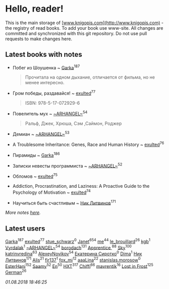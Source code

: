# Hello, reader!
This is the main storage of [www.knigopis.com](http://www.knigopis.com) - the registry of read books.
To add your book use www-site. All changes are committed and synchronized with this git repository.
Do not use pull requests to make changes here.


## Latest books with notes
* Побег из Шоушенка ~ [Garka](users/115/115753719718250012620-google)<sup>187</sup>
    > Прочитала на одном дыхание, отличается от фильма, но не менее интересно.

* Гром победы, раздавайся! ~ [exulted](users/100/100599204551896265722-google)<sup>77</sup>
    > ISBN: 978-5-17-072929-6

* Повелитель мух ~ [~ARHANGEL~](users/642/64251996-vkontakte)<sup>54</sup>
    > Ральф, Джек, Хрюша, Сэм ,Саймон, Роджер

* Демиан ~ [~ARHANGEL~](users/642/64251996-vkontakte)<sup>53</sup>

* A Troublesome Inheritance: Genes, Race and Human History ~ [exulted](users/100/100599204551896265722-google)<sup>76</sup>

* Пирамиды ~ [Garka](users/115/115753719718250012620-google)<sup>186</sup>

* Записки невесты программиста ~ [~ARHANGEL~](users/642/64251996-vkontakte)<sup>52</sup>

* Обломов ~ [exulted](users/100/100599204551896265722-google)<sup>75</sup>

* Addiction, Procrastination, and Laziness: A Proactive Guide to the Psychology of Motivation ~ [exulted](users/100/100599204551896265722-google)<sup>74</sup>

* Научиться быть счастливым ~ [Ник Литвинов](users/241/241974816-vkontakte)<sup>171</sup>


_More notes [here](latest_books_with_notes.md)._


## Latest users
[Garka](users/115/115753719718250012620-google)<sup>187</sup> 
[exulted](users/100/100599204551896265722-google)<sup>77</sup> 
[stue_schwarz](users/286/28663381-vkontakte)<sup>0</sup> 
[Janet](users/108/108113656204404967440-google)<sup>654</sup> 
[me](users/381/381417697-yandex)<sup>44</sup> 
[le_brouillard](users/133/13330781-vkontakte)<sup>26</sup> 
[kgb](users/683/683897597-yandex)<sup>1</sup> 
[Vyrdalak](users/114/1148882455236791-facebook)<sup>1</sup> 
[~ARHANGEL~](users/642/64251996-vkontakte)<sup>54</sup> 
[borodach](users/157/15706320-vkontakte)<sup>131</sup> 
[Apprentice ](users/528/52821952-vkontakte)<sup>88</sup> 
[Sky](users/118/118049897850017649660-google)<sup>100</sup> 
[katrinvredina](users/233/2336755-vkontakte)<sup>63</sup> 
[AlexeyNovikov](users/170/170278332-vkontakte)<sup>54</sup> 
[Екатерина Сиротко](users/129/12938426389063796955-mailru)<sup>0</sup> 
[Dima](users/898/898596459291098424-mailru)<sup>1</sup> 
[Ник Литвинов](users/241/241974816-vkontakte)<sup>171</sup> 
[Alis](users/387/38760741-vkontakte)<sup>21</sup> 
[fir137](users/176/176805114-yandex)<sup>1</sup> 
[fox_mi](users/220/220022778-vkontakte)<sup>12</sup> 
[aaaLina](users/103/103442381288654151085-google)<sup>22</sup> 
[stanislas.morosow](users/104/104253979-vkontakte)<sup>0</sup> 
[EsterHani](users/305/30558181-vkontakte)<sup>152</sup> 
[Saamy](users/115/115226508-vkontakte)<sup>52</sup> 
[En](users/333/333646551-vkontakte)<sup>50</sup> 
[HXT](users/100/100002563462782-facebook)<sup>317</sup> 
[Chiffi](users/105/105831994080785626680-google)<sup>66</sup> 
[mavrentik](users/200/200666735-vkontakte)<sup>16</sup> 
[Lost in Frost](users/103/103293621948650602575-google)<sup>125</sup> 
[German](users/112/112254248549638795343-google)<sup>26</sup> 


_01.08.2018 18:46:25_
